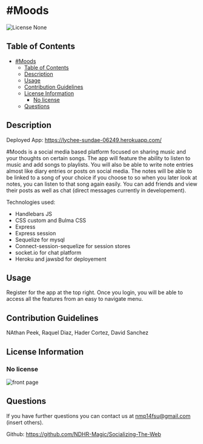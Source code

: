 # #Moods

![License None](https://img.shields.io/badge/Liscense-None-yellowgreen)

## Table of Contents
- [#Moods](#moods)
  - [Table of Contents](#table-of-contents)
  - [Description](#description)
  - [Usage](#usage)
  - [Contribution Guidelines](#contribution-guidelines)
  - [License Information](#license-information)
    - [No license](#no-license)
  - [Questions](#questions)

## Description
Deployed App: https://lychee-sundae-06249.herokuapp.com/

#Moods is a social media based platform focused on sharing music and your thoughts on certain songs. The app will feature the ability to listen to music and add songs to playlists. You will also be able to write note entries almost like diary entries or posts on social media. The notes will be able to be linked to a song of your choice if you choose to so when you later look at notes, you can listen to that song again easily. You can add friends and view their posts as well as chat (direct messages currently in developement).

Technologies used:
- Handlebars JS
- CSS custom and Bulma CSS
- Express
- Express session
- Sequelize for mysql
- Connect-session-sequelize for session stores
- socket.io for chat platform
- Heroku and jawsbd for deployement

## Usage
Register for the app at the top right. Once you login, you will be able to access all the features from an easy to navigate menu.

## Contribution Guidelines
NAthan Peek, Raquel Diaz, Hader Cortez, David Sanchez

## License Information
### No license

![front page](public/images/Front_page.png)

## Questions
If you have further questions you can contact us at nmp14fsu@gmail.com (insert others).

Github: https://github.com/NDHR-Magic/Socializing-The-Web
